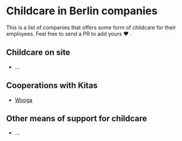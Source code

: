 # Childcare in Berlin companies

This is a list of companies that offers some form of childcare
for their employees. Feel free to send a PR to add yours :heart: .

## Childcare on site 

- ...

## Cooperations with Kitas

- [Wooga](https://www.wooga.com/)

## Other means of support for childcare

- ...
